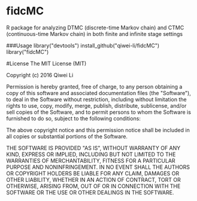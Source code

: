 # fidcMC
R package for analyzing DTMC (discrete-time Markov chain) and CTMC (continuous-time Markov chain) in both finite and infinite stage settings

###Usage
library("devtools")
install_github("qiwei-li/fidcMC")
library("fidcMC")


#License
The MIT License (MIT)

Copyright (c) 2016 Qiwei Li

Permission is hereby granted, free of charge, to any person obtaining a copy
of this software and associated documentation files (the "Software"), to deal
in the Software without restriction, including without limitation the rights
to use, copy, modify, merge, publish, distribute, sublicense, and/or sell
copies of the Software, and to permit persons to whom the Software is
furnished to do so, subject to the following conditions:

The above copyright notice and this permission notice shall be included in all
copies or substantial portions of the Software.

THE SOFTWARE IS PROVIDED "AS IS", WITHOUT WARRANTY OF ANY KIND, EXPRESS OR
IMPLIED, INCLUDING BUT NOT LIMITED TO THE WARRANTIES OF MERCHANTABILITY,
FITNESS FOR A PARTICULAR PURPOSE AND NONINFRINGEMENT. IN NO EVENT SHALL THE
AUTHORS OR COPYRIGHT HOLDERS BE LIABLE FOR ANY CLAIM, DAMAGES OR OTHER
LIABILITY, WHETHER IN AN ACTION OF CONTRACT, TORT OR OTHERWISE, ARISING FROM,
OUT OF OR IN CONNECTION WITH THE SOFTWARE OR THE USE OR OTHER DEALINGS IN THE
SOFTWARE.
